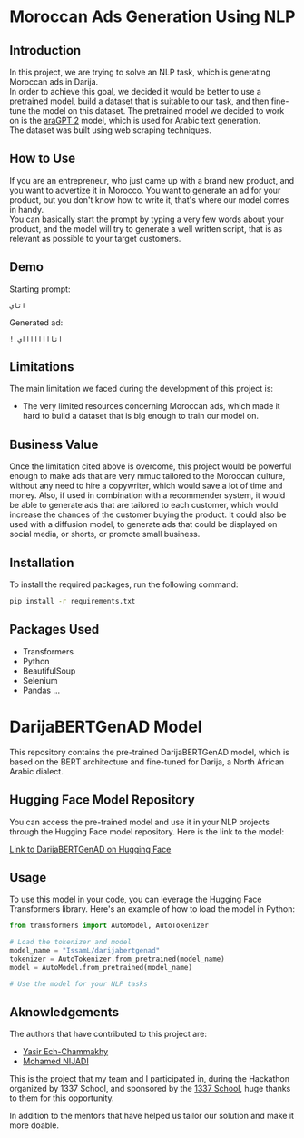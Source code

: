 # Moroccan Ads Generation Using NLP

## Introduction

In this project, we are trying to solve an NLP task, which is generating Moroccan ads in Darija.  
In order to achieve this goal, we decided it would be better to use a pretrained model, build a dataset that is suitable to our task, and then fine-tune the model on this dataset. The pretrained model we decided to work on is the [araGPT 2](https://huggingface.co/aubmindlab/aragpt2-base) model, which is used for Arabic text generation.  
The dataset was built using web scraping techniques.

## How to Use

If you are an entrepreneur, who just came up with a brand new product, and you want to advertize it in Morocco. You want to generate an ad for your product, but you don't know how to write it, that's where our model comes in handy.  
You can basically start the prompt by typing a very few words about your product, and the model will try to generate a well written script, that is as relevant as possible to your target customers.

## Demo

Starting prompt:

```text
اتاي
```

Generated ad:

```text
! اتااااااااي
```

## Limitations

The main limitation we faced during the development of this project is:

- The very limited resources concerning Moroccan ads, which made it hard to build a dataset that is big enough to train our model on.

## Business Value

Once the limitation cited above is overcome, this project would be powerful enough to make ads that are very mmuc tailored to the Moroccan culture, without any need to hire a copywriter, which would save a lot of time and money. Also, if used in combination with a recommender system, it would be able to generate ads that are tailored to each customer, which would increase the chances of the customer buying the product. It could also be used with a diffusion model, to generate ads that could be displayed on social media, or shorts, or promote small business.

## Installation

To install the required packages, run the following command:

```bash
pip install -r requirements.txt
```

## Packages Used

- Transformers
- Python
- BeautifulSoup
- Selenium
- Pandas
...

# DarijaBERTGenAD Model

This repository contains the pre-trained DarijaBERTGenAD model, which is based on the BERT architecture and fine-tuned for Darija, a North African Arabic dialect.

## Hugging Face Model Repository

You can access the pre-trained model and use it in your NLP projects through the Hugging Face model repository. Here is the link to the model:

[Link to DarijaBERTGenAD on Hugging Face](https://huggingface.co/IssamL/darijabertgenad)

## Usage

To use this model in your code, you can leverage the Hugging Face Transformers library. Here's an example of how to load the model in Python:

```python
from transformers import AutoModel, AutoTokenizer

# Load the tokenizer and model
model_name = "IssamL/darijabertgenad"
tokenizer = AutoTokenizer.from_pretrained(model_name)
model = AutoModel.from_pretrained(model_name)

# Use the model for your NLP tasks
```



## Aknowledgements

The authors that have contributed to this project are:

- [Yasir Ech-Chammakhy](https://github.com/yasirech-chammakhy)
- [Mohamed NIJADI](https://github.com/gurennnn)

This is the project that my team and I participated in, during the Hackathon organized by 1337 School, and sponsored by the [1337 School](https://www.um6p.ma/en/ecole-1337), huge thanks to them for this opportunity.

In addition to the mentors that have helped us tailor our solution and make it more doable.
